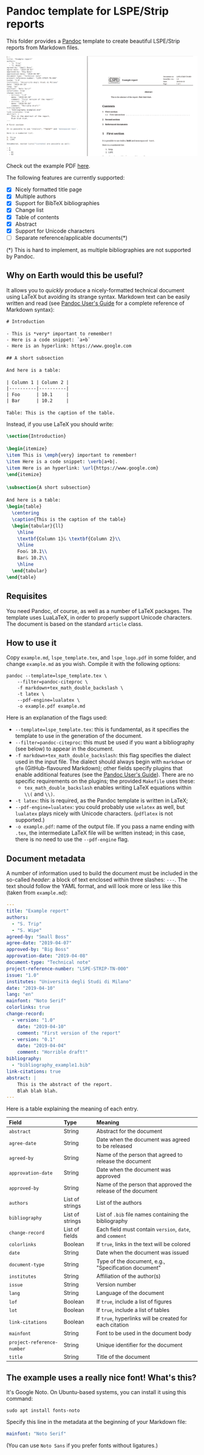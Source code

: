 # Pandoc template for LSPE/Strip reports

This folder provides a [Pandoc](https://pandoc.org/) template to
create beautiful LSPE/Strip reports from Markdown files.

![](./pandoc_lspe.png)

Check out the example PDF
[here](https://github.com/lspestrip/pandoctemplate/blob/master/example.pdf).

The following features are currently supported:

- [X] Nicely formatted title page
- [X] Multiple authors
- [X] Support for BibTeX bibliographies
- [X] Change list
- [X] Table of contents
- [X] Abstract
- [X] Support for Unicode characters
- [ ] Separate reference/applicable documents(*)

(*) This is hard to implement, as multiple bibliographies are not
supported by Pandoc.

## Why on Earth would this be useful?

It allows you to *quickly* produce a nicely-formatted technical
document using LaTeX but avoiding its strange syntax. Markdown text
can be easily written and read (see [Pandoc User's
Guide](https://pandoc.org/MANUAL.html#pandocs-markdown) for a complete
reference of Markdown syntax):

```
# Introduction

- This is *very* important to remember!
- Here is a code snippet: `a+b`
- Here is an hyperlink: https://www.google.com

## A short subsection

And here is a table:

| Column 1 | Column 2 |
|----------|----------|
| Foo      | 10.1     |
| Bar      | 10.2     |

Table: This is the caption of the table.
```

Instead, if you use LaTeX you should write:

```tex
\section{Introduction}

\begin{itemize}
\item This is \emph{very} important to remember!
\item Here is a code snippet: \verb|a+b|.
\item Here is an hyperlink: \url{https://www.google.com}
\end{itemize}

\subsection{A short subsection}

And here is a table:
\begin{table}
  \centering
  \caption{This is the caption of the table}
  \begin{tabular}{ll}
    \hline
    \textbf{Column 1}& \textbf{Column 2}\\
    \hline
    Foo& 10.1\\
    Bar& 10.2\\
    \hline
  \end{tabular}
\end{table}
```

## Requisites

You need Pandoc, of course, as well as a number of LaTeX packages. The
template uses LuaLaTeX, in order to properly support Unicode
characters. The document is based on the standard `article` class.


## How to use it

Copy `example.md`, `lspe_template.tex`, and `lspe_logo.pdf` in some
folder, and change `example.md` as you wish. Compile it with the
following options:

    pandoc --template=lspe_template.tex \
        --filter=pandoc-citeproc \
        -f markdown+tex_math_double_backslash \
        -t latex \
        --pdf-engine=lualatex \
        -o example.pdf example.md
    
Here is an explanation of the flags used:

- `--template=lspe_template.tex`: this is fundamental, as it specifies
  the template to use in the generation of the document.
- `--filter=pandoc-citeproc`: this must be used if you want a
  bibliography (see below) to appear in the document.
- `-f markdown+tex_math_double_backslash`: this flag specifies the
  dialect used in the input file. The dialect should always begin with
  `markdown` or `gfm` (GitHub-flavoured Markdown); other fields
  specify plugins that enable additional features (see the [Pandoc
  User's Guide](https://pandoc.org/MANUAL.html)). There are no
  specific requirements on the plugins; the provided `Makefile` uses
  these:
  - `tex_math_double_backslash` enables writing LaTeX equations within
    `\\(` and `\\)`.
- `-t latex`: this is required, as the Pandoc template is written in
  LaTeX;
- `--pdf-engine=lualatex`: you could probably use `xelatex` as well,
  but `lualatex` plays nicely with Unicode characters. (`pdflatex` is
  not supported.)
- `-o example.pdf`: name of the output file. If you pass a name ending
  with `.tex`, the intermediate LaTeX file will be written instead; in
  this case, there is no need to use the `--pdf-engine` flag.


## Document metadata

A number of information used to build the document must be included in
the so-called *header*: a block of text enclosed within three slashes:
`---`. The text should follow the YAML format, and will look more or
less like this (taken from `example.md`):

```yaml
---
title: "Example report"
authors:
  - "S. Trip"
  - "S. Wipe"
agreed-by: "Small Boss"
agree-date: "2019-04-07"
approved-by: "Big Boss"
approvation-date: "2019-04-08"
document-type: "Technical note"
project-reference-number: "LSPE-STRIP-TN-000"
issue: "1.0"
institutes: "Università degli Studi di Milano"
date: "2019-04-10"
lang: "en"
mainfont: "Noto Serif"
colorlinks: true
change-record:
  - version: "1.0"
    date: "2019-04-10"
    comment: "First version of the report"
  - version: "0.1"
    date: "2019-04-04"
    comment: "Horrible draft!"
bibliography:
  - "bibliography_example1.bib"
link-citations: true
abstract: |
    This is the abstract of the report.
    Blah blah blah.
---
```

Here is a table explaining the meaning of each entry.

| Field                      | Type            | Meaning                                                      |
|:---------------------------|:----------------|:-------------------------------------------------------------|
| `abstract`                 | String          | Abstract for the document                                    |
| `agree-date`               | String          | Date when the document was agreed to be released             |
| `agreed-by`                | String          | Name of the person that agreed to release the document       |
| `approvation-date`         | String          | Date when the document was approved                          |
| `approved-by`              | String          | Name of the person that approved the release of the document |
| `authors`                  | List of strings | List of the authors                                          |
| `bibliography`             | List of strings | List of `.bib` file names containing the bibliography        |
| `change-record`            | List of fields  | Each field must contain `version`, `date`, and `comment`     |
| `colorlinks`               | Boolean         | If `true`, links in the text will be colored                 |
| `date`                     | String          | Date when the document was issued                            |
| `document-type`            | String          | Type of the document, e.g., "Specification document"         |
| `institutes`               | String          | Affiliation of the author(s)                                 |
| `issue`                    | String          | Version number                                               |
| `lang`                     | String          | Language of the document                                     |
| `lof`                      | Boolean         | If `true`, include a list of figures                         |
| `lot`                      | Boolean         | If `true`, include a list of tables                          |
| `link-citations`           | Boolean         | If `true`, hyperlinks will be created for each citation      |
| `mainfont`                 | String          | Font to be used in the document body                         |
| `project-reference-number` | String          | Unique identifier for the document                           |
| `title`                    | String          | Title of the document                                        |


## The example uses a really nice font! What's this?

It's Google Noto. On Ubuntu-based systems, you can install it using
this command:

    sudo apt install fonts-noto
    
Specify this line in the metadata at the beginning of your Markdown
file:

```yaml
mainfont: "Noto Serif"
```

(You can use `Noto Sans` if you prefer fonts without ligatures.)
